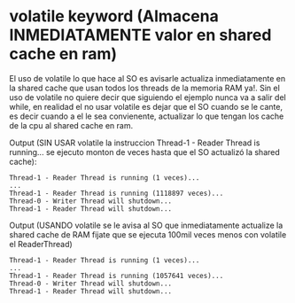 # volatile keyword (Almacena INMEDIATAMENTE valor en shared cache en ram)
El uso de volatile lo que hace al SO es avisarle actualiza inmediatamente en la shared cache que usan
todos los threads de la memoria RAM ya!. Sin el uso de volatile no quiere decir que siguiendo 
el ejemplo nunca va a salir del while, en realidad el no usar volatile es dejar que el SO
cuando se le cante, es decir cuando a el le sea convienente, actualizar lo que tengan los 
cache de la cpu al shared cache en ram.

Output (SIN USAR volatile la instruccion Thread-1 - Reader Thread is running... se ejecuto monton de veces hasta que el SO actualizó la shared cache):
```
Thread-1 - Reader Thread is running (1 veces)...
...
Thread-1 - Reader Thread is running (1118897 veces)...
Thread-0 - Writer Thread will shutdown...
Thread-1 - Reader Thread will shutdown...
```

Output (USANDO volatile se le avisa al SO que inmediatamente actualize la shared cache de RAM fijate que se ejecuta 100mil veces menos con volatile el ReaderThread)
```
Thread-1 - Reader Thread is running (1 veces)...
...
Thread-1 - Reader Thread is running (1057641 veces)...
Thread-0 - Writer Thread will shutdown...
Thread-1 - Reader Thread will shutdown...
```